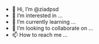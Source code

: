 - 👋 Hi, I’m @ziadpsd
- 👀 I’m interested in ...
- 🌱 I’m currently learning ...
- 💞️ I’m looking to collaborate on ...
- 📫 How to reach me ...

<!---
ziadpsd/ziadpsd is a ✨ special ✨ repository because its `README.md` (this file) appears on your GitHub profile.
You can click the Preview link to take a look at your changes.
--->
